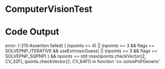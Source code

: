 # ComputerVisionTest

# Code Output
error: (-215:Assertion failed) ( (npoints >= 4) || (npoints == 3 && flags == SOLVEPNP_ITERATIVE && useExtrinsicGuess) || (npoints >= 3 && flags == SOLVEPNP_SQPNP) ) && npoints == std::max(ipoints.checkVector(2, CV_32F), ipoints.checkVector(2, CV_64F)) in function 'cv::solvePnPGeneric'
